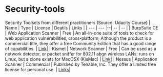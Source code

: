 # Security-tools
Security Toolsets from different practitioners (Source: Udacity Course)
| Name | Type | License | Deatils | Links |
| --- | --- |--| -- | -- |
| BurpSuite CE | Web Application Scanner | Free | An all-in-one suite of tools to check for web application vulnerabilities, cross-platform; Although the product is a commercial title, they offer a free Community Edition that has a good range of capabilities. | [Link](https://portswigger.net/burp)|
| Kismet | Network Scanner | Free | Can be used as a network detector, or packet sniffer for 802.11 abgn wireless LANs; runs on Linux, but a clone exists for MacOSX (KisMac) | [Link](https://www.kismetwireless.net/)|
| Nessus | Application Scanner | Commercial | Published by Tenable, Inc. They offer a limited free license for personal use. | [Links](https://www.tenable.com/products/nessus/nessus-professional)|
